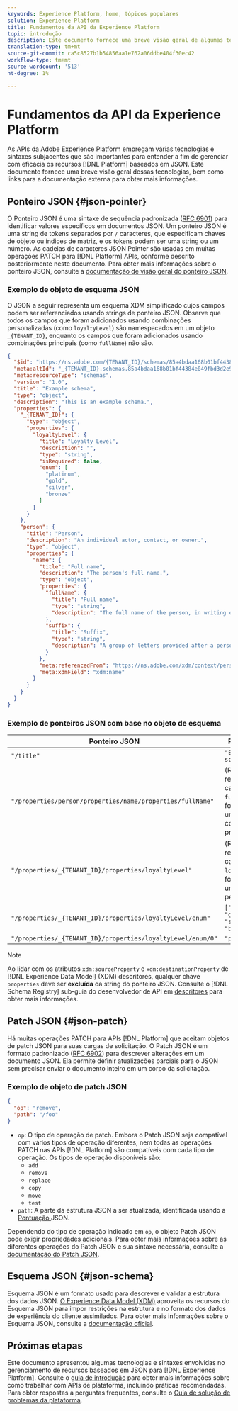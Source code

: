 ```yaml
---
keywords: Experience Platform, home, tópicos populares
solution: Experience Platform
title: Fundamentos da API da Experience Platform
topic: introdução
description: Este documento fornece uma breve visão geral de algumas tecnologias e sintaxes subjacentes envolvidas com as APIs da Experience Platform.
translation-type: tm+mt
source-git-commit: ca5c8527b1b54856aa1e762a06ddbe404f30ec42
workflow-type: tm+mt
source-wordcount: '513'
ht-degree: 1%

---
```



# Fundamentos da API da Experience Platform

As APIs da Adobe Experience Platform empregam várias tecnologias e sintaxes subjacentes que são importantes para entender a fim de gerenciar com eficácia os recursos [!DNL Platform] baseados em JSON. Este documento fornece uma breve visão geral dessas tecnologias, bem como links para a documentação externa para obter mais informações.

## Ponteiro JSON {#json-pointer}

O Ponteiro JSON é uma sintaxe de sequência padronizada ([RFC 6901](https://tools.ietf.org/html/rfc6901)) para identificar valores específicos em documentos JSON. Um ponteiro JSON é uma string de tokens separados por `/` caracteres, que especificam chaves de objeto ou índices de matriz, e os tokens podem ser uma string ou um número. As cadeias de caracteres JSON Pointer são usadas em muitas operações PATCH para [!DNL Platform] APIs, conforme descrito posteriormente neste documento. Para obter mais informações sobre o ponteiro JSON, consulte a [documentação de visão geral do ponteiro JSON](https://rapidjson.org/md_doc_pointer.html).

### Exemplo de objeto de esquema JSON

O JSON a seguir representa um esquema XDM simplificado cujos campos podem ser referenciados usando strings de ponteiro JSON. Observe que todos os campos que foram adicionados usando combinações personalizadas (como `loyaltyLevel`) são namespacados em um objeto `_{TENANT_ID}`, enquanto os campos que foram adicionados usando combinações principais (como `fullName`) não são.

```json
{
  "$id": "https://ns.adobe.com/{TENANT_ID}/schemas/85a4bdaa168b01bf44384e049fbd3d2e9b2ffaca440d35b9",
  "meta:altId": "_{TENANT_ID}.schemas.85a4bdaa168b01bf44384e049fbd3d2e9b2ffaca440d35b9",
  "meta:resourceType": "schemas",
  "version": "1.0",
  "title": "Example schema",
  "type": "object",
  "description": "This is an example schema.",
  "properties": {
    "_{TENANT_ID}": {
      "type": "object",
      "properties": {
        "loyaltyLevel": {
          "title": "Loyalty Level",
          "description": "",
          "type": "string",
          "isRequired": false,
          "enum": [
            "platinum",
            "gold",
            "silver",
            "bronze"
          ]
        }
      }
    },
    "person": {
      "title": "Person",
      "description": "An individual actor, contact, or owner.",
      "type": "object",
      "properties": {
        "name": {
          "title": "Full name",
          "description": "The person's full name.",
          "type": "object",
          "properties": {
            "fullName": {
              "title": "Full name",
              "type": "string",
              "description": "The full name of the person, in writing order most commonly accepted in the language of the name.",
            },
            "suffix": {
              "title": "Suffix",
              "type": "string",
              "description": "A group of letters provided after a person's name to provide additional information. The `suffix` is used at the end of someones name. For example Jr., Sr., M.D., PhD, I, II, III, etc.",
            }
          },
          "meta:referencedFrom": "https://ns.adobe.com/xdm/context/person-name",
          "meta:xdmField": "xdm:name"
        }
      }
    }
  }
}
```

### Exemplo de ponteiros JSON com base no objeto de esquema

| Ponteiro JSON | Resolve para |
| --- | --- |
| `"/title"` | `"Example schema"` |
| `"/properties/person/properties/name/properties/fullName"` | (Retorna uma referência ao campo `fullName` , fornecido por uma combinação principal.) |
| `"/properties/_{TENANT_ID}/properties/loyaltyLevel"` | (Retorna uma referência ao campo `loyaltyLevel` , fornecido por um mixin personalizado.) |
| `"/properties/_{TENANT_ID}/properties/loyaltyLevel/enum"` | `["platinum", "gold", "silver", "bronze"]` |
| `"/properties/_{TENANT_ID}/properties/loyaltyLevel/enum/0"` | `"platinum"` |

>[!NOTE]
>
>Ao lidar com os atributos `xdm:sourceProperty` e `xdm:destinationProperty` de [!DNL Experience Data Model] (XDM) descritores, qualquer chave `properties` deve ser **excluída** da string do ponteiro JSON. Consulte o [!DNL Schema Registry] sub-guia do desenvolvedor de API em [descritores](../xdm/api/descriptors.md) para obter mais informações.

## Patch JSON {#json-patch}

Há muitas operações PATCH para APIs [!DNL Platform] que aceitam objetos de patch JSON para suas cargas de solicitação. O Patch JSON é um formato padronizado ([RFC 6902](https://tools.ietf.org/html/rfc6902)) para descrever alterações em um documento JSON. Ela permite definir atualizações parciais para o JSON sem precisar enviar o documento inteiro em um corpo da solicitação.

### Exemplo de objeto de patch JSON

```json
{
  "op": "remove",
  "path": "/foo"
}
```

* `op`: O tipo de operação de patch. Embora o Patch JSON seja compatível com vários tipos de operação diferentes, nem todas as operações PATCH nas APIs [!DNL Platform] são compatíveis com cada tipo de operação. Os tipos de operação disponíveis são:
   * `add`
   * `remove`
   * `replace`
   * `copy`
   * `move`
   * `test`
* `path`: A parte da estrutura JSON a ser atualizada, identificada usando a  [Pontuação ](#json-pointer) JSON.

Dependendo do tipo de operação indicado em `op`, o objeto Patch JSON pode exigir propriedades adicionais. Para obter mais informações sobre as diferentes operações do Patch JSON e sua sintaxe necessária, consulte a [documentação do Patch JSON](http://jsonpatch.com/).

## Esquema JSON {#json-schema}

Esquema JSON é um formato usado para descrever e validar a estrutura dos dados JSON. [O Experience Data Model (XDM)](../xdm/home.md) aproveita os recursos do Esquema JSON para impor restrições na estrutura e no formato dos dados de experiência do cliente assimilados. Para obter mais informações sobre o Esquema JSON, consulte a [documentação oficial](https://json-schema.org/).

## Próximas etapas

Este documento apresentou algumas tecnologias e sintaxes envolvidas no gerenciamento de recursos baseados em JSON para [!DNL Experience Platform]. Consulte o [guia de introdução](api-guide.md) para obter mais informações sobre como trabalhar com APIs de plataforma, incluindo práticas recomendadas. Para obter respostas a perguntas frequentes, consulte o [Guia de solução de problemas da plataforma](troubleshooting.md).